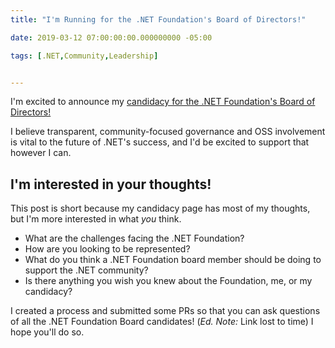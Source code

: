 ```yaml
---
title: "I'm Running for the .NET Foundation's Board of Directors!"

date: 2019-03-12 07:00:00:00.000000000 -05:00

tags: [.NET,Community,Leadership]


---
```


I'm excited to announce my [candidacy for the .NET Foundation's Board of Directors!](https://web.archive.org/web/20190605214001/https://election.dotnetfoundation.org/campaign-2019/sean-killeen.html)

I believe transparent, community-focused governance and OSS involvement is vital to the future of .NET's success, and I'd be excited to support that however I can.

## I'm interested in your thoughts!

This post is short because my candidacy page has most of my thoughts, but I'm more interested in what *you* think.

* What are the challenges facing the .NET Foundation?
* How are you looking to be represented?
* What do you think a .NET Foundation board member should be doing to support the .NET community?
* Is there anything you wish you knew about the Foundation, me, or my candidacy?

I created a process and submitted some PRs so that you can ask questions of all the .NET Foundation Board candidates! (_Ed. Note:_ Link lost to time) I hope you'll do so.

